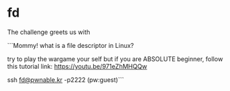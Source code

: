<h1>fd</h1>
<p>The challenge greets us with</p>
```Mommy! what is a file descriptor in Linux?

try to play the wargame your self but if you are ABSOLUTE beginner, follow this tutorial link:
https://youtu.be/971eZhMHQQw

ssh fd@pwnable.kr -p2222 (pw:guest)```
